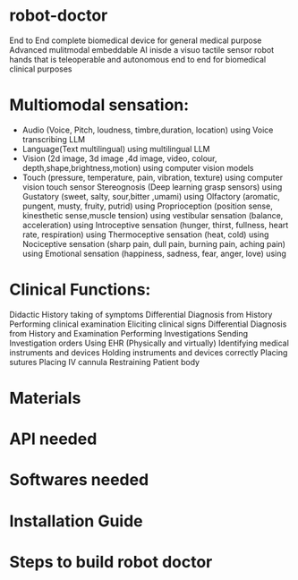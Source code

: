# robot-doctor

End to End complete biomedical device for general medical purpose
Advanced mulitmodal embeddable AI inisde a visuo tactile sensor robot hands that is teleoperable and autonomous end to end for biomedical clinical purposes

# Multiomodal sensation:
- Audio (Voice, Pitch, loudness, timbre,duration, location) using Voice transcribing LLM
- Language(Text multilingual) using multilingual LLM
- Vision (2d image, 3d image ,4d image, video, colour, depth,shape,brightness,motion)  using computer vision models
- Touch (pressure, temperature, pain, vibration, texture)  using computer vision touch sensor
 Stereognosis (Deep learning grasp sensors) using
 Gustatory (sweet, salty, sour,bitter ,umami) using
 Olfactory (aromatic, pungent, musty, fruity, putrid) using
 Proprioception (position sense, kinesthetic sense,muscle tension) using
 vestibular sensation (balance, acceleration) using
 Introceptive sensation (hunger, thirst, fullness, heart rate, respiration) using
 Thermoceptive sensation (heat, cold) using
 Nociceptive sensation (sharp pain, dull pain, burning pain, aching pain) using
 Emotional sensation (happiness, sadness, fear, anger, love) using

# Clinical Functions:
 Didactic History taking of symptoms
 Differential Diagnosis from History
 Performing clinical examination
 Eliciting clinical signs
 Differential Diagnosis from History and Examination
 Performing Investigations
 Sending Investigation orders
 Using EHR (Physically and virtually)
 Identifying medical instruments and devices
 Holding instruments and devices correctly
 Placing sutures
 Placing IV cannula
 Restraining Patient body
 
# Materials

# API needed

# Softwares needed

# Installation Guide

# Steps to build robot doctor
